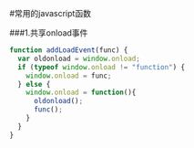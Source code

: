 #常用的javascript函数

###1.共享onload事件
```javascript
function addLoadEvent(func) {
  var oldonload = window.onload;
  if (typeof window.onload != "function") {
    window.onload = func;
  } else {
    window.onload = function(){
      oldonload();
      func();
    }
  }
}
```
